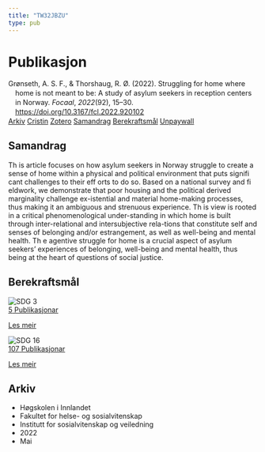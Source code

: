 ```yaml
---
title: "TW32JBZU"
type: pub
---
```

<h1>Publikasjon</h1>
<article id="csl-bib-container-TW32JBZU" class="csl-bib-container">
  <div class="csl-bib-body" style="line-height: 1.35; padding-left: 1em; text-indent:-1em;">
  <div class="csl-entry">Gr&#xF8;nseth, A. S. F., &amp; Thorshaug, R. &#xD8;. (2022). Struggling for home where home is not meant to be: A study of asylum seekers in reception centers in Norway. <i>Focaal</i>, <i>2022</i>(92), 15&#x2013;30. <a href="https://doi.org/10.3167/fcl.2022.920102">https://doi.org/10.3167/fcl.2022.920102</a></div>
</div>
  <div class="csl-bib-buttons">
    <a href="#taxonomy-article-TW32JBZU" class="csl-bib-button">Arkiv</a>
    <a href="https://app.cristin.no/results/show.jsf?id=2021022" alt="Cristin URL" class="csl-bib-button">Cristin</a>
    <a href="http://zotero.org/groups/5402882/items/TW32JBZU" alt="Zotero URL" class="csl-bib-button">Zotero</a>
    <a href="#abstract-article-TW32JBZU" class="csl-bib-button">Samandrag</a>
    <a href="#sdg-article-TW32JBZU" class="csl-bib-button">Berekraftsmål</a>
    <a href="https://www.berghahnjournals.com/downloadpdf/journals/focaal/2022/92/fcl920102.pdf" class="csl-bib-button">Unpaywall</a>
  </div>
  <div id="csl-bib-meta-container-TW32JBZU"></div>
</article>
<div id="csl-bib-meta-TW32JBZU" class="csl-bib-meta">
  <article id="abstract-article-TW32JBZU" class="abstract-article">
    <h1>Samandrag</h1>
    Th is article focuses on how asylum seekers in Norway struggle to create a sense of home within a physical and political environment that puts signifi cant challenges to their eff orts to do so. Based on a national survey and fi eldwork, we demonstrate that poor housing and the political derived marginality challenge ex-istential and material home-making processes, thus making it an ambiguous and strenuous experience. Th is view is rooted in a critical phenomenological under-standing in which home is built through inter-relational and intersubjective rela-tions that constitute self and senses of belonging and/or estrangement, as well as well-being and mental health. Th e agentive struggle for home is a crucial aspect of asylum seekers’ experiences of belonging, well-being and mental health, thus being at the heart of questions of social justice.
  </article>
  <article id="sdg-article-TW32JBZU" class="sdg-article">
    <h1>Berekraftsmål</h1>
    <div class="sdg-container"><div id="sdg3" class="sdg"> <img src="{{< params subfolder >}}images/sdg/sdg03_no.png" class="image" alt="SDG 3"> <div class="sdg-overlay"> <a href="{{< params subfolder >}}no/archive/?sdg=3#archive" class="sdg-publication-count"><span>5</span> Publikasjonar</a> <p><a href="NA" class="sdg-read-more">Les meir</a></p> </div> </div> <div id="sdg16" class="sdg"> <img src="{{< params subfolder >}}images/sdg/sdg16_no.png" class="image" alt="SDG 16"> <div class="sdg-overlay"> <a href="{{< params subfolder >}}no/archive/?sdg=16#archive" class="sdg-publication-count"><span>107</span> Publikasjonar</a> <p><a href="NA" class="sdg-read-more">Les meir</a></p> </div> </div></div>
  </article>
  <article id="taxonomy-article-TW32JBZU" class="taxonomy-article">
    <h1>Arkiv</h1>
    <ul>
      <li>Høgskolen i Innlandet</li>
      <li>Fakultet for helse- og sosialvitenskap</li>
      <li>Institutt for sosialvitenskap og veiledning</li>
      <li>2022</li>
      <li>Mai</li>
    </ul>
  </article>
</div>
